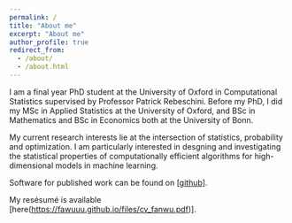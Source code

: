 ```yaml
---
permalink: /
title: "About me"
excerpt: "About me"
author_profile: true
redirect_from: 
  - /about/
  - /about.html
---
```

I am a final year PhD student at the University of Oxford in Computational Statistics supervised by Professor Patrick Rebeschini. Before my PhD, I did my MSc in Applied Statistics at the University of Oxford, and BSc in Mathematics and BSc in Economics both at the University of Bonn.

My current research interests lie at the intersection of statistics, probability and optimization. I am particularly interested in desgning and investigating the statistical properties of computationally efficient algorithms for high-dimensional models in machine learning. 

Software for published work can be found on [[github](https://github.com/fawuuu)].

My resésumé is available [here(https://fawuuu.github.io/files/cv_fanwu.pdf)].
